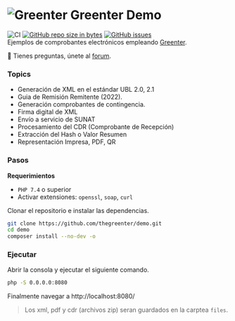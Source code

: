 # ![Greenter](https://cdn.giansalex.dev/images/github/greenter-ico.png) Greenter Demo
![CI](https://github.com/thegreenter/demo/workflows/CI/badge.svg)
[![GitHub repo size in bytes](https://img.shields.io/github/repo-size/thegreenter/demo.svg?style=flat-square)](https://github.com/thegreenter/demo)
[![GitHub issues](https://img.shields.io/github/issues/thegreenter/demo.svg?style=flat-square)](https://github.com/thegreenter/demo/issues)   
Ejemplos de comprobantes electrónicos empleando [Greenter](https://github.com/thegreenter/greenter).

:speech_balloon: Tienes preguntas, únete al [forum](https://community.greenter.dev/).

### Topics
- Generación de XML en el estándar UBL 2.0, 2.1
- Guia de Remisión Remitente (2022).
- Generación comprobantes de contingencia.
- Firma digital de XML
- Envío a servicio de SUNAT
- Procesamiento del CDR (Comprobante de Recepción)
- Extracción del Hash o Valor Resumen
- Representación Impresa, PDF, QR

### Pasos

**Requerimientos**
- `PHP 7.4` o superior
- Activar extensiones: `openssl`, `soap`, `curl`

Clonar el repositorio e instalar las dependencias.

```bash
git clone https://github.com/thegreenter/demo.git
cd demo
composer install --no-dev -o
```

### Ejecutar

Abrir la consola y ejecutar el siguiente comando.

```bash
php -S 0.0.0.0:8080
```

Finalmente navegar a http://localhost:8080/
> Los xml, pdf y cdr (archivos zip) seran guardados en la carptea `files`.

